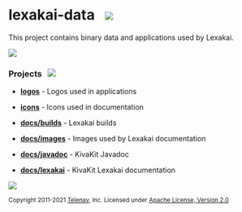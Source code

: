 # lexakai-data &nbsp; ![](http://www.lexakai.org/images/lexakai-64.png)

This project contains binary data and applications used by Lexakai.

![](http://www.lexakai.org/images/horizontal-line.png)

### Projects &nbsp; ![](http://www.lexakai.org/images/gears-40.png)

- [**logos**](logos) - Logos used in applications
- [**icons**](icons) - Icons used in documentation


- [**docs/builds**](docs/builds) - Lexakai builds
- [**docs/images**](docs/images) - Images used by Lexakai documentation
- [**docs/javadoc**](docs/javadoc) - KivaKit Javadoc
- [**docs/lexakai**](docs/javadoc) - KivaKit Lexakai documentation

![](http://www.lexakai.org/images/horizontal-line.png)

<sub>Copyright 2011-2021 [Telenav](http://telenav.com), Inc. Licensed under [Apache License, Version 2.0](LICENSE)</sub>
